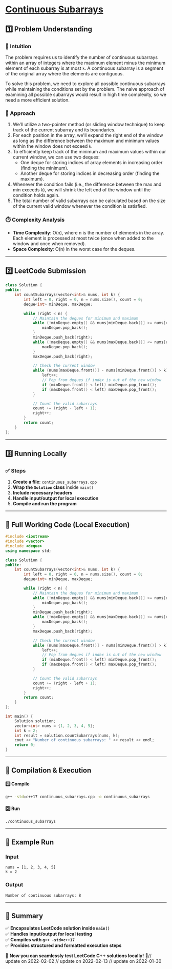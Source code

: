 # **[Continuous Subarrays](https://leetcode.com/problems/continuous-subarrays/description/)**  

## **1️⃣ Problem Understanding**  
### **📌 Intuition**  
The problem requires us to identify the number of continuous subarrays within an array of integers where the maximum element minus the minimum element of each subarray is at most `k`. A continuous subarray is a segment of the original array where the elements are contiguous.

To solve this problem, we need to explore all possible continuous subarrays while maintaining the conditions set by the problem. The naive approach of examining all possible subarrays would result in high time complexity, so we need a more efficient solution.

### **🚀 Approach**  
1. We'll utilize a two-pointer method (or sliding window technique) to keep track of the current subarray and its boundaries.
2. For each position in the array, we'll expand the right end of the window as long as the difference between the maximum and minimum values within the window does not exceed `k`.
3. To efficiently keep track of the minimum and maximum values within our current window, we can use two deques:
   - One deque for storing indices of array elements in increasing order (finding the minimum).
   - Another deque for storing indices in decreasing order (finding the maximum).
4. Whenever the condition fails (i.e., the difference between the max and min exceeds `k`), we will shrink the left end of the window until the condition holds again.
5. The total number of valid subarrays can be calculated based on the size of the current valid window whenever the condition is satisfied.

### **⏱️ Complexity Analysis**  
- **Time Complexity**: O(n), where n is the number of elements in the array. Each element is processed at most twice (once when added to the window and once when removed).
- **Space Complexity**: O(n) in the worst case for the deques.

---  

## **2️⃣ LeetCode Submission**  
```cpp
class Solution {
public:
    int countSubarrays(vector<int>& nums, int k) {
        int left = 0, right = 0, n = nums.size(), count = 0;
        deque<int> minDeque, maxDeque;

        while (right < n) {
            // Maintain the deques for minimum and maximum
            while (!minDeque.empty() && nums[minDeque.back()] >= nums[right]) {
                minDeque.pop_back();
            }
            minDeque.push_back(right);
            while (!maxDeque.empty() && nums[maxDeque.back()] <= nums[right]) {
                maxDeque.pop_back();
            }
            maxDeque.push_back(right);

            // Check the current window
            while (nums[maxDeque.front()] - nums[minDeque.front()] > k) {
                left++;
                // Pop from deques if index is out of the new window
                if (minDeque.front() < left) minDeque.pop_front();
                if (maxDeque.front() < left) maxDeque.pop_front();
            }

            // Count the valid subarrays
            count += (right - left + 1);
            right++;
        }
        return count;
    }
};
```  

---  

## **3️⃣ Running Locally**  
### **✅ Steps**  
1. **Create a file**: `continuous_subarrays.cpp`  
2. **Wrap the `Solution` class** inside `main()`  
3. **Include necessary headers**  
4. **Handle input/output for local execution**  
5. **Compile and run the program**  

---  

## **📝 Full Working Code (Local Execution)**  
```cpp
#include <iostream>
#include <vector>
#include <deque>
using namespace std;

class Solution {
public:
    int countSubarrays(vector<int>& nums, int k) {
        int left = 0, right = 0, n = nums.size(), count = 0;
        deque<int> minDeque, maxDeque;

        while (right < n) {
            // Maintain the deques for minimum and maximum
            while (!minDeque.empty() && nums[minDeque.back()] >= nums[right]) {
                minDeque.pop_back();
            }
            minDeque.push_back(right);
            while (!maxDeque.empty() && nums[maxDeque.back()] <= nums[right]) {
                maxDeque.pop_back();
            }
            maxDeque.push_back(right);

            // Check the current window
            while (nums[maxDeque.front()] - nums[minDeque.front()] > k) {
                left++;
                // Pop from deques if index is out of the new window
                if (minDeque.front() < left) minDeque.pop_front();
                if (maxDeque.front() < left) maxDeque.pop_front();
            }

            // Count the valid subarrays
            count += (right - left + 1);
            right++;
        }
        return count;
    }
};

int main() {
    Solution solution;
    vector<int> nums = {1, 2, 3, 4, 5};
    int k = 2;  
    int result = solution.countSubarrays(nums, k);
    cout << "Number of continuous subarrays: " << result << endl;
    return 0;
}
```  

---  

## **🔧 Compilation & Execution**  
#### **1️⃣ Compile**  
```bash
g++ -std=c++17 continuous_subarrays.cpp -o continuous_subarrays
```  

#### **2️⃣ Run**  
```bash
./continuous_subarrays
```  

---  

## **🎯 Example Run**  
### **Input**  
```
nums = [1, 2, 3, 4, 5]
k = 2
```  
### **Output**  
```
Number of continuous subarrays: 8
```  

---  

## **📌 Summary**  
✅ **Encapsulates LeetCode solution inside `main()`**  
✅ **Handles input/output for local testing**  
✅ **Compiles with `g++ -std=c++17`**  
✅ **Provides structured and formatted execution steps**  

🚀 **Now you can seamlessly test LeetCode C++ solutions locally!** 🚀// update on 2022-02-02
// update on 2022-02-13
// update on 2022-01-30
